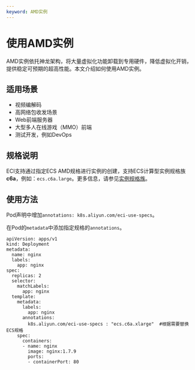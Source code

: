 ```yaml
---
keyword: AMD实例
---
```


# 使用AMD实例

AMD实例依托神龙架构，将大量虚拟化功能卸载到专用硬件，降低虚拟化开销，提供稳定可预期的超高性能。本文介绍如何使用AMD实例。

## 适用场景

-   视频编解码
-   高网络包收发场景
-   Web前端服务器
-   大型多人在线游戏（MMO）前端
-   测试开发，例如DevOps

## 规格说明

ECI支持通过指定ECS AMD规格进行实例的创建，支持ECS计算型实例规格族**c6a**，例如：`ecs.c6a.large`。更多信息，请参见[实例规格族](/cn.zh-CN/实例/实例规格族.md)。

## 使用方法

Pod声明中增加`annotations: k8s.aliyun.com/eci-use-specs`。

在Pod的`metadata`中添加指定规格的`annotations`。

```
apiVersion: apps/v1
kind: Deployment
metadata:
  name: nginx
  labels:
    app: nginx
spec:
  replicas: 2
  selector:
    matchLabels:
      app: nginx
  template:
    metadata:
      labels:
        app: nginx
      annotations:
        k8s.aliyun.com/eci-use-specs : "ecs.c6a.xlarge"  #根据需要替换ECS规格
    spec:
      containers:
      - name: nginx
        image: nginx:1.7.9
        ports:
        - containerPort: 80
```

